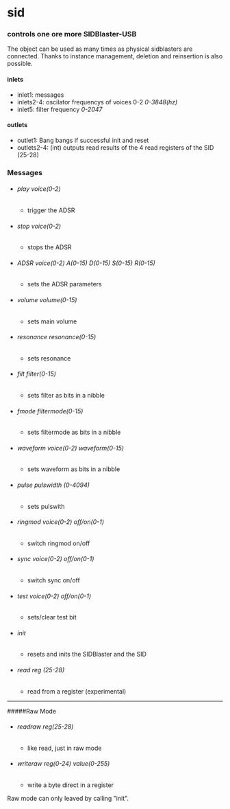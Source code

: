 # sid
### controls one ore more SIDBlaster-USB

The object can be used as many times as physical sidblasters are connected. Thanks to instance management, deletion and reinsertion is also possible.

#### inlets
- inlet1: messages
- inlets2-4: oscilator frequencys of voices 0-2 *0-3848(hz)*
- inlet5: filter frequency *0-2047*

#### outlets
- outlet1: Bang bangs if successful init and reset
- outlets2-4: (int) outputs read results of the 4 read registers of the SID (25-28)

### Messages

- ###### play *voice(0-2)*
  * trigger the ADSR
- ###### stop *voice(0-2)*
  * stops the ADSR
- ###### ADSR *voice(0-2) A(0-15) D(0-15) S(0-15) R(0-15)*
  * sets the ADSR parameters
- ###### volume *volume(0-15)*
  * sets main volume
- ###### resonance *resonance(0-15)*
  * sets resonance
- ###### filt *filter(0-15)*
  * sets filter as bits in a nibble
- ###### fmode *filtermode(0-15)*
  * sets filtermode as bits in a nibble
- ###### waveform *voice(0-2) waveform(0-15)*
  * sets waveform as bits in a nibble
- ###### pulse *pulswidth (0-4094)*
  * sets pulswith
- ###### ringmod *voice(0-2) off/on(0-1)*
  * switch ringmod on/off
- ###### sync *voice(0-2) off/on(0-1)*
  * switch sync on/off
- ###### test *voice(0-2) off/on(0-1)*
  * sets/clear test bit
- ###### init
  * resets and inits the SIDBlaster and the SID
- ###### read *reg (25-28)*
  * read from a register (experimental)
----------------------------------------------------
#####Raw Mode
- ###### readraw *reg(25-28)*
  * like read, just in raw mode
- ###### writeraw *reg(0-24) value(0-255)*
  * write a byte direct in a register

Raw mode can only leaved by calling "init".